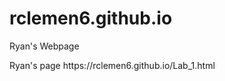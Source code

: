 # rclemen6.github.io
Ryan's Webpage
</head>
<body>
  Ryan's page
  </body>
  </html>
 https://rclemen6.github.io/Lab_1.html
